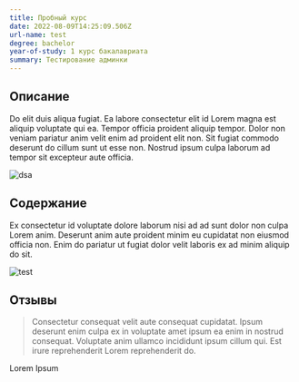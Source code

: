 ```yaml
---
title: Пробный курс
date: 2022-08-09T14:25:09.506Z
url-name: test
degree: bachelor
year-of-study: 1 курс бакалавриата
summary: Тестирование админки
---
```

## Описание

Do elit duis aliqua fugiat. Ea labore consectetur elit id Lorem magna est aliquip voluptate qui ea. Tempor officia proident aliquip tempor. Dolor non veniam pariatur anim velit enim ad proident elit non. Sit fugiat commodo deserunt do cillum sunt ut esse non. Nostrud ipsum culpa laborum ad tempor sit excepteur aute officia.

![dsa](img/рисунок6.jpg "Название кириллицей")



## Содержание

Ex consectetur id voluptate dolore laborum nisi ad ad sunt dolor non culpa Lorem anim. Deserunt anim aute proident minim eu cupidatat non eiusmod officia non. Enim do pariatur ut fugiat dolor velit laboris ex ad minim aliquip do sit.

![test](img/fastapi.png "Test")

## Отзывы

> Consectetur consequat velit aute consequat cupidatat. Ipsum deserunt enim culpa ex in voluptate amet ipsum ea enim in nostrud consequat. Voluptate anim ullamco incididunt ipsum cillum qui. Est irure reprehenderit Lorem reprehenderit do.

Lorem Ipsum